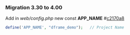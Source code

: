### Migration 3.30 to 4.00

Add in *web/config.php* new const **APP_NAME** 
#[c2170a8](https://github.com/dframe/dframe-demo/commit/c2170a8e83c7d73a9926c62e97a4bba680a24bf6)
```php
define('APP_NAME', "dframe_demo");   // Project Name
```
